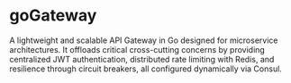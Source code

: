 # goGateway
A lightweight and scalable API Gateway in Go designed for microservice architectures. It offloads critical cross-cutting concerns by providing centralized JWT authentication, distributed rate limiting with Redis, and resilience through circuit breakers, all configured dynamically via Consul.
